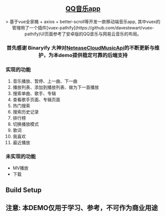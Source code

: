 <h2 align="center"><a href="https://github.com/chenweize/vue-music-app" target="_blank">QQ音乐app</a></h2>
<p align="center">> 基于vue全家桶 + axios + better-scroll等开发一款移动端音乐app, 其中vuex的管理用了一个插件[vuex-pathify](https://github.com/davestewart/vuex-pathify)UI页面参考了安卓版的QQ音乐与网易云音乐的布局。</p>

### <p align="center">首先感谢 Binaryify 大神对[NeteaseCloudMusicApi](https://github.com/Binaryify/NeteaseCloudMusicApi/)的不断更新与维护，为本demo提供稳定可靠的后端支持</p>

### 实现的功能
1. 音乐播放、暂停、上一曲、下一曲
2. 播放列表、添加到播放列表、做为下一首播放
3. 搜索单曲、歌手、专辑
4. 查看歌手页面、专辑页面
5. 热门搜索
6. 搜索历史记录
7. 排行榜
8. 切换播放模式
9. 歌词
10. 我喜欢
11. 最近播放

### 未实现的功能
*   MV播放
*   下载

## Build Setup
## 注意: 本DEMO仅用于学习、参考，不可作为商业用途
